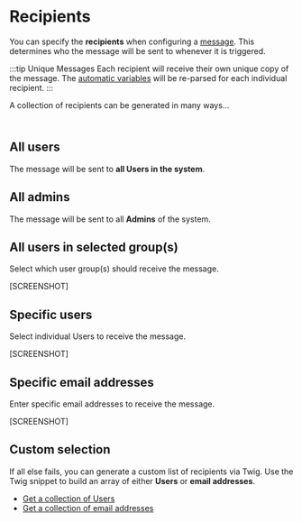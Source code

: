 # Recipients

You can specify the **recipients** when configuring a [message](/messages/). This determines who the message will be sent to whenever it is triggered.

:::tip Unique Messages
Each recipient will receive their own unique copy of the message. The [automatic variables](/messages/variables/) will be re-parsed for each individual recipient.
:::

A collection of recipients can be generated in many ways...

<img class="dropshadow" :src="$withBase('/images/recipients/select-type.png')" alt="" style="max-width:360px; margin-top:10px">

## All users

The message will be sent to **all Users in the system**. 

## All admins

The message will be sent to all **Admins** of the system.

## All users in selected group(s)

Select which user group(s) should receive the message.

[SCREENSHOT]

## Specific users

Select individual Users to receive the message.

[SCREENSHOT]

## Specific email addresses

Enter specific email addresses to receive the message.

[SCREENSHOT]

## Custom selection

If all else fails, you can generate a custom list of recipients via Twig. Use the Twig snippet to build an array of either **Users** or **email addresses**.

- [Get a collection of Users](/recipients/custom-users/)
- [Get a collection of email addresses](/recipients/custom-emails/)

<img class="dropshadow" :src="$withBase('/images/recipients/custom-recipients.png')" alt="" style="max-width:420px; margin-top:8px">
